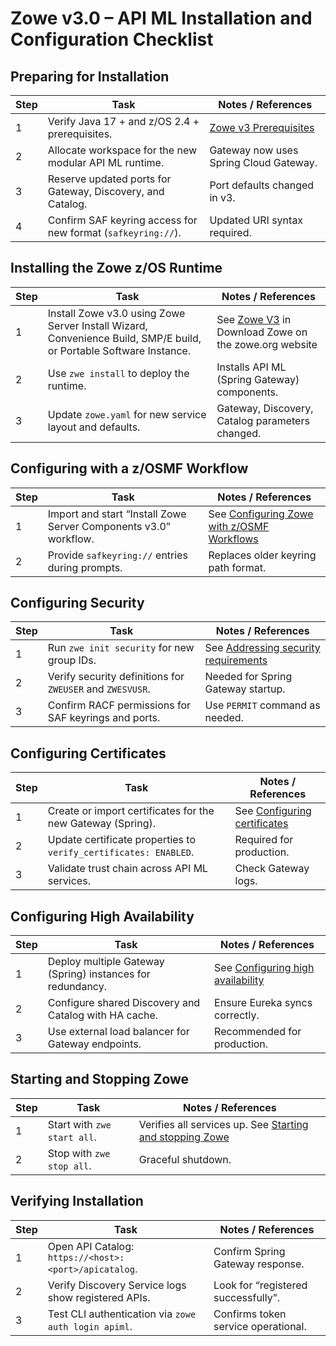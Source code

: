 # Zowe v3.0 – API ML Installation and Configuration Checklist

## Preparing for Installation
| Step | Task                                                         | Notes / References                                                                   |
| ---- | ------------------------------------------------------------ | ------------------------------------------------------------------------------------ |
| 1    | Verify Java 17 + and z/OS 2.4 + prerequisites.               | [Zowe v3 Prerequisites](https://docs.zowe.org/v3.0.x/user-guide/install-nodejs-zos) |
| 2    | Allocate workspace for the new modular API ML runtime.       | Gateway now uses Spring Cloud Gateway.                                               |
| 3    | Reserve updated ports for Gateway, Discovery, and Catalog.   | Port defaults changed in v3.                                                         |
| 4    | Confirm SAF keyring access for new format (`safkeyring://`). | Updated URI syntax required.                                                         |

## Installing the Zowe z/OS Runtime
| Step | Task                                                    | Notes / References                                                     |
| ---- | ------------------------------------------------------- | ---------------------------------------------------------------------- |
| 1    | Install Zowe v3.0 using Zowe Server Install Wizard, Convenience Build, SMP/E build, or Portable Software Instance.           | See [Zowe V3](https://www.zowe.org/download#download-v3) in Download Zowe on the zowe.org website|
| 2    | Use `zwe install` to deploy the runtime.                | Installs API ML (Spring Gateway) components.                           |
| 3    | Update `zowe.yaml` for new service layout and defaults. | Gateway, Discovery, Catalog parameters changed.                        |

## Configuring with a z/OSMF Workflow

| Step | Task                                                             | Notes / References                                                       |
| ---- | ---------------------------------------------------------------- | ------------------------------------------------------------------------ |
| 1    | Import and start “Install Zowe Server Components v3.0” workflow. | See [Configuring Zowe with z/OSMF Workflows](https://docs.zowe.org/v3.0.x/user-guide/configure-zowe-zosmf-workflow) |
 2    | Provide `safkeyring://` entries during prompts.                  | Replaces older keyring path format.                                      |

## Configuring Security
| Step | Task                                                      | Notes / References                                                    |
| ---- | --------------------------------------------------------- | --------------------------------------------------------------------- |
| 1    | Run `zwe init security` for new group IDs.                | See [Addressing security requirements](https://docs.zowe.org/v3.0.x/user-guide/address-security-requirements) |
| 2    | Verify security definitions for `ZWEUSER` and `ZWESVUSR`. | Needed for Spring Gateway startup.                                    |
| 3    | Confirm RACF permissions for SAF keyrings and ports.      | Use `PERMIT` command as needed.                                       |

## Configuring Certificates
| Step | Task                                                             | Notes / References                                                                            |
| ---- | ---------------------------------------------------------------- | --------------------------------------------------------------------------------------------- |
| 1    | Create or import certificates for the new Gateway (Spring).      | See [Configuring certificates](https://docs.zowe.org/v3.0.x/user-guide/configure-certificates/) |
| 2    | Update certificate properties to `verify_certificates: ENABLED`. | Required for production.                                                                      |
| 3    | Validate trust chain across API ML services.                     | Check Gateway logs.                                                                           |

## Configuring High Availability
| Step | Task                                                       | Notes / References                                                                                 |
| ---- | ---------------------------------------------------------- | -------------------------------------------------------------------------------------------------- |
| 1    | Deploy multiple Gateway (Spring) instances for redundancy. | See [Configuring high availability](https://docs.zowe.org/v3.0.x/user-guide/zowe-ha-overview/) |
| 2    | Configure shared Discovery and Catalog with HA cache.      | Ensure Eureka syncs correctly.                                                                     |
| 3    | Use external load balancer for Gateway endpoints.          | Recommended for production.                                                                        |

## Starting and Stopping Zowe
| Step | Task                        | Notes / References        |
| ---- | --------------------------- | ------------------------- |
| 1    | Start with `zwe start all`. | Verifies all services up. See [Starting and stopping Zowe](https://docs.zowe.org/v3.0.x/user-guide/start-zowe-zos) |
| 2    | Stop with `zwe stop all`.   | Graceful shutdown.        |

## Verifying Installation
| Step | Task                                                  | Notes / References                  |
| ---- | ----------------------------------------------------- | ----------------------------------- |
| 1    | Open API Catalog: `https://<host>:<port>/apicatalog`. | Confirm Spring Gateway response.    |
| 2    | Verify Discovery Service logs show registered APIs.   | Look for “registered successfully”. |
| 3    | Test CLI authentication via `zowe auth login apiml`.  | Confirms token service operational. |
